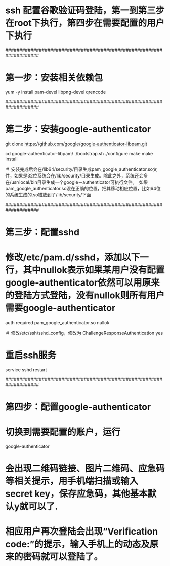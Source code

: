 # ssh 配置谷歌验证码登陆，第一到第三步在root下执行，第四步在需要配置的用户下执行
####################################################################

# 第一步：安装相关依赖包
yum -y install pam-devel libpng-devel qrencode

####################################################################

# 第二步：安装google-authenticator
git clone https://github.com/google/google-authenticator-libpam.git

cd google-authenticator-libpam/
./bootstrap.sh
./configure
make
make install

＃ 安装完成后会在/lib64/security/目录生成pam_google_authenticator.so文件，如果是32位系统会在/lib/security/目录生成。除此之外，系统还会多在/usr/local/bin目录生成一个google－authenticator可执行文件。　如果pam_google_authenticator.so没在正确的位置，把其移动相应位置，比如64位的系统生成的.so错放到了/lib/security/下面

####################################################################

# 第三步：配置sshd
# 修改/etc/pam.d/sshd，添加以下一行，其中nullok表示如果某用户没有配置google-authenticator依然可以用原来的登陆方式登陆，没有nullok则所有用户需要google-authenticator
auth required pam_google_authenticator.so nullok

＃ 修改/etc/ssh/sshd_config，修改为
ChallengeResponseAuthentication yes

# 重启ssh服务
service sshd restart

####################################################################

# 第四步：配置google-authenticator
# 切换到需要配置的账户，运行
google-authenticator

# 会出现二维码链接、图片二维码、应急码等相关提示，用手机端扫描或输入secret key，保存应急码，其他基本默认y就可以了.
# 相应用户再次登陆会出现“Verification code:”的提示，输入手机上的动态及原来的密码就可以登陆了。
